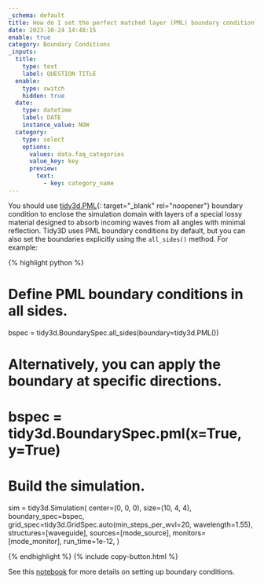 ```yaml
---
_schema: default
title: How do I set the perfect matched layer (PML) boundary condition?
date: 2023-10-24 14:48:15
enable: true
category: Boundary Conditions
_inputs:
  title:
    type: text
    label: QUESTION TITLE
  enable:
    type: switch
    hidden: true
  date:
    type: datetime
    label: DATE
    instance_value: NOW
  category:
    type: select
    options:
      values: data.faq_categories
      value_key: key
      preview:
        text:
          - key: category_name
---
```

You should use&nbsp;[tidy3d.PML](https://docs.flexcompute.com/projects/tidy3d/en/latest/_autosummary/tidy3d.PML.html#tidy3d.PML){: target="_blank" rel="noopener"} boundary condition to enclose the simulation domain with layers of a special lossy material designed to absorb incoming waves from all angles with minimal reflection. Tidy3D uses PML boundary conditions by default, but you can also set the boundaries explicitly using the&nbsp;`all_sides()`&nbsp;method. For example:

<div markdown class="code-snippet">{% highlight python %}

# Define PML boundary conditions in all sides.
bspec = tidy3d.BoundarySpec.all_sides(boundary=tidy3d.PML())

# Alternatively, you can apply the boundary at specific directions.
# bspec = tidy3d.BoundarySpec.pml(x=True, y=True)

# Build the simulation.
sim = tidy3d.Simulation(
    center=(0, 0, 0),
    size=(10, 4, 4),
    boundary_spec=bspec,
    grid_spec=tidy3d.GridSpec.auto(min_steps_per_wvl=20, wavelength=1.55),
    structures=[waveguide],
    sources=[mode_source],
    monitors=[mode_monitor],
    run_time=1e-12,
)

{% endhighlight %}
{% include copy-button.html %}</div>

See this [notebook](https://www.flexcompute.com/tidy3d/examples/notebooks/BoundaryConditions/) for more details on setting up boundary conditions.
